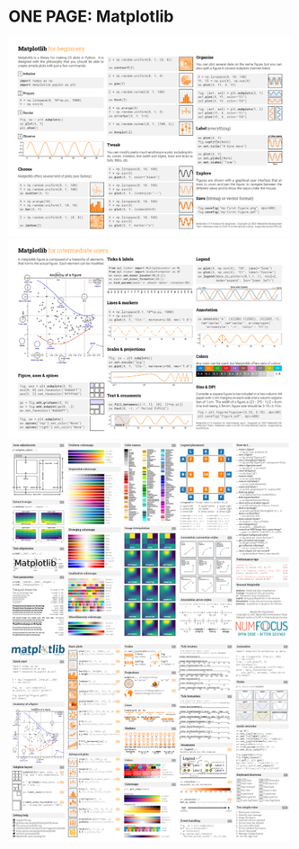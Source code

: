 # ONE PAGE: Matplotlib

![alt text](Matplotlib_Beginners.png)
![alt text](Matplotlib_Intermediate.png)
![alt text](Matplotlib_Intermediate_2.png)
![alt text](summary.png)
